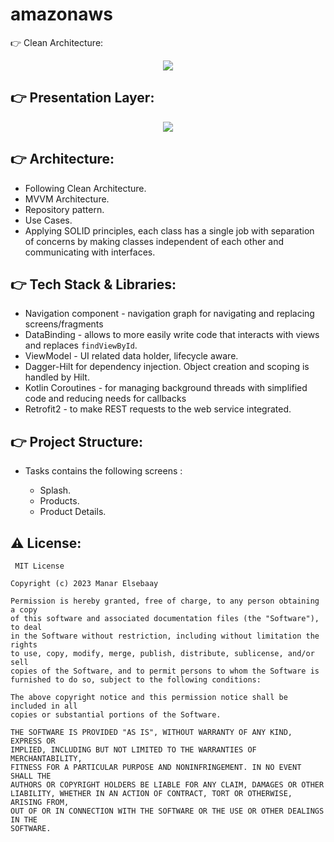 # amazonaws

:point_right: Clean Architecture:

<div align="center">
<img src="https://user-images.githubusercontent.com/39746086/213506049-30c52195-3f6d-4076-8bcb-f39e709fff87.png">
</div>



:point_right: Presentation Layer:
-----------------
<div align="center">
<img src="https://user-images.githubusercontent.com/39746086/213504907-467a0b0a-4dd7-487a-987e-03c7785aa0f7.png">

</div>


:point_right: Architecture:
-----------------

- Following Clean Architecture.
- MVVM Architecture.
- Repository pattern.
- Use Cases.
- Applying SOLID principles, each class has a single job with separation of concerns by making classes independent
  of each other and communicating with interfaces.

:point_right: Tech Stack & Libraries:
-----------------

- Navigation component - navigation graph for navigating and replacing screens/fragments
- DataBinding - allows to more easily write code that interacts with views and replaces ```findViewById```.
- ViewModel - UI related data holder, lifecycle aware.
- Dagger-Hilt for dependency injection. Object creation and scoping is handled by Hilt.
- Kotlin Coroutines - for managing background threads with simplified code and reducing needs for callbacks
- Retrofit2 - to make REST requests to the web service integrated.

:point_right: Project Structure:
-----------------

- Tasks contains the following screens :

    - Splash.
    - Products.
    - Product Details.
    

:warning: License:
--------

```
 MIT License

Copyright (c) 2023 Manar Elsebaay

Permission is hereby granted, free of charge, to any person obtaining a copy
of this software and associated documentation files (the "Software"), to deal
in the Software without restriction, including without limitation the rights
to use, copy, modify, merge, publish, distribute, sublicense, and/or sell
copies of the Software, and to permit persons to whom the Software is
furnished to do so, subject to the following conditions:

The above copyright notice and this permission notice shall be included in all
copies or substantial portions of the Software.

THE SOFTWARE IS PROVIDED "AS IS", WITHOUT WARRANTY OF ANY KIND, EXPRESS OR
IMPLIED, INCLUDING BUT NOT LIMITED TO THE WARRANTIES OF MERCHANTABILITY,
FITNESS FOR A PARTICULAR PURPOSE AND NONINFRINGEMENT. IN NO EVENT SHALL THE
AUTHORS OR COPYRIGHT HOLDERS BE LIABLE FOR ANY CLAIM, DAMAGES OR OTHER
LIABILITY, WHETHER IN AN ACTION OF CONTRACT, TORT OR OTHERWISE, ARISING FROM,
OUT OF OR IN CONNECTION WITH THE SOFTWARE OR THE USE OR OTHER DEALINGS IN THE
SOFTWARE.
```
